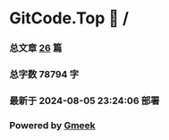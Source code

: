 # GitCode.Top :link: / 
### 总文章 [26](//archive.html) 篇 
### 总字数 78794 字
### 最新于 2024-08-05 23:24:06 部署 
### Powered by [Gmeek](https://github.com/Meekdai/Gmeek)
